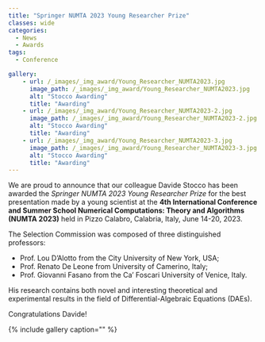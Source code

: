 ```yaml
---
title: "Springer NUMTA 2023 Young Researcher Prize​"
classes: wide
categories:
  - News 
  - Awards
tags:
  - Conference

gallery:
    - url: /_images/_img_award/Young_Researcher_NUMTA2023.jpg
      image_path: /_images/_img_award/Young_Researcher_NUMTA2023.jpg
      alt: "Stocco Awarding"
      title: "Awarding"
    - url: /_images/_img_award/Young_Researcher_NUMTA2023-2.jpg
      image_path: /_images/_img_award/Young_Researcher_NUMTA2023-2.jpg
      alt: "Stocco Awarding"
      title: "Awarding"
    - url: /_images/_img_award/Young_Researcher_NUMTA2023-3.jpg
      image_path: /_images/_img_award/Young_Researcher_NUMTA2023-3.jpg
      alt: "Stocco Awarding"
      title: "Awarding"
---
```


We are proud to announce that our colleague Davide Stocco has been awarded the *Springer NUMTA 2023 Young Researcher Prize*​ for the best presentation made by a young scientist at the **4th International Conference and Summer School Numerical Computations: Theory and Algorithms (NUMTA 2023)** held in Pizzo Calabro, Calabria, Italy, June 14-20, 2023.

The Selection Commission was composed of three distinguished professors:

- Prof. Lou D’Alotto from the City University of New York, USA;
- Prof. Renato De Leone from University of Camerino, Italy;
- Prof. Giovanni Fasano from the Ca’ Foscari University of Venice, Italy.

His research contains both novel and interesting theoretical and experimental results in the field of Differential-Algebraic Equations (DAEs).

Congratulations Davide!
  
{% include gallery caption="" %}
